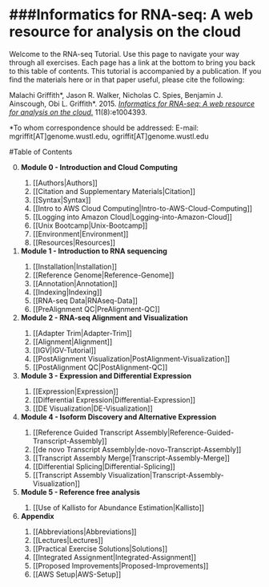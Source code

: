 ###Informatics for RNA-seq: A web resource for analysis on the cloud  
===================

Welcome to the RNA-seq Tutorial.  Use this page to navigate your way through all exercises. Each page has a link at the bottom to bring you back to this table of contents. This tutorial is accompanied by a publication.  If you find the materials here or in that paper useful, please cite the following:

Malachi Griffith\*, Jason R. Walker, Nicholas C. Spies, Benjamin J. Ainscough, Obi L. Griffith\*. 2015. [*Informatics for RNA-seq: A web resource for analysis on the cloud*.](http://dx.doi.org/10.1371/journal.pcbi.1004393) 11(8):e1004393.

\*To whom correspondence should be addressed: 
E-mail: mgriffit[AT]genome.wustl.edu, ogriffit[AT]genome.wustl.edu

#Table of Contents
<ol start="0">
  <li><strong>Module 0 - Introduction and Cloud Computing</strong></li>
  <ol start="i">
    <li>[[Authors|Authors]]</li>
    <li>[[Citation and Supplementary Materials|Citation]]</li>
    <li>[[Syntax|Syntax]]</li>
    <li>[[Intro to AWS Cloud Computing|Intro-to-AWS-Cloud-Computing]]</li>
    <li>[[Logging into Amazon Cloud|Logging-into-Amazon-Cloud]]</li>
    <li>[[Unix Bootcamp|Unix-Bootcamp]]</li>
    <li>[[Environment|Environment]]</li>
    <li>[[Resources|Resources]]</li>
  </ol>
  <li><strong>Module 1 - Introduction to RNA sequencing</strong></li>
  <ol start="i">
    <li>[[Installation|Installation]]</li>
    <li>[[Reference Genome|Reference-Genome]]</li>
    <li>[[Annotation|Annotation]]</li>
    <li>[[Indexing|Indexing]]</li>
    <li>[[RNA-seq Data|RNAseq-Data]]</li>
    <li>[[PreAlignment QC|PreAlignment-QC]]</li>
  </ol>
  <li><strong>Module 2 - RNA-seq Alignment and Visualization</strong></li>
  <ol start="i">
    <li>[[Adapter Trim|Adapter-Trim]]</li>
    <li>[[Alignment|Alignment]]</li>
    <li>[[IGV|IGV-Tutorial]]</li>
    <li>[[PostAlignment Visualization|PostAlignment-Visualization]]</li>
    <li>[[PostAlignment QC|PostAlignment-QC]]</li>
  </ol>
  <li><strong>Module 3 - Expression and Differential Expression</strong></li>
  <ol start="i">  
    <li>[[Expression|Expression]]</li>
    <li>[[Differential Expression|Differential-Expression]]</li>
    <li>[[DE Visualization|DE-Visualization]]</li>
  </ol>
  <li><strong>Module 4 - Isoform Discovery and Alternative Expression</strong></li>
  <ol start="i">  
    <li>[[Reference Guided Transcript Assembly|Reference-Guided-Transcript-Assembly]]</li>
    <li>[[de novo Transcript Assembly|de-novo-Transcript-Assembly]]</li>
    <li>[[Transcript Assembly Merge|Transcript-Assembly-Merge]]</li>
    <li>[[Differential Splicing|Differential-Splicing]]</li>
    <li>[[Transcript Assembly Visualization|Transcript-Assembly-Visualization]]</li>
  </ol>
  <li><strong>Module 5 - Reference free analysis</strong></li>
  <ol start="i">  
    <li>[[Use of Kallisto for Abundance Estimation|Kallisto]]</li>
  </ol>
  <li><strong>Appendix</strong></li>
  <ol start="i">  
    <li>[[Abbreviations|Abbreviations]]</li>
    <li>[[Lectures|Lectures]]</li>
    <li>[[Practical Exercise Solutions|Solutions]]</li>
    <li>[[Integrated Assignment|Integrated-Assignment]]</li>
    <li>[[Proposed Improvements|Proposed-Improvements]]</li>
    <li>[[AWS Setup|AWS-Setup]]</li>
  </ol>
</ol>

